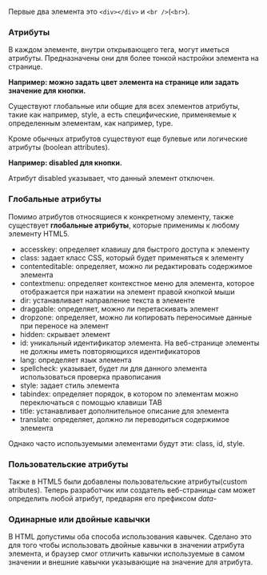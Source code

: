Первые два элемента это ```<div></div>``` и ```<br />```(```<br>```).

### Атрибуты
В каждом элементе, внутри открывающего тега, могут иметься атрибуты. Предназначены они для более тонкой настройки элемента на странице. 

**Например: можно задать цвет элемента на странице или задать значение для кнопки.**

Существуют глобальные или общие для всех элементов атрибуты, такие как например, style, а есть специфические, применяемые к определенным элементам, как например, type.

Кроме обычных атрибутов существуют еще булевые или логические атрибуты (boolean attributes).

**Например: disabled для кнопки.**

Атрибут disabled указывает, что данный элемент отключен.
### Глобальные атрибуты
Помимо атрибутов относящиеся к конкретному элементу, также существует **глобальные атрибуты**, которые применимы к любому элементу HTML5.
- accesskey: определяет клавишу для быстрого доступа к элементу
- class: задает класс CSS, который будет применяться к элементу
- contenteditable: определяет, можно ли редактировать содержимое элемента
- contextmenu: определяет контекстное меню для элемента, которое отображается при нажатии на элемент правой кнопкой мыши
- dir: устанавливает направление текста в элементе
- draggable: определяет, можно ли перетаскивать элемент
- dropzone: определяет, можно ли копировать переносимые данные при переносе на элемент
- hidden: скрывает элемент
- id: уникальный идентификатор элемента. На веб-странице элементы не должны иметь повторяющихся идентификаторов
- lang: определяет язык элемента
- spellcheck: указывает, будет ли для данного элемента использоваться проверка правописания
- style: задает стиль элемента
- tabindex: определяет порядок, в котором по элементам можно переключаться с помощью клавиши TAB
- title: устанавливает дополнительное описание для элемента
- translate: определяет, должно ли переводиться содержимое элемента

Однако часто используемыми элементами будут эти: class, id, style.
### Пользовательские атрибуты
Также в HTML5 были добавлены пользовательские атрибуты(custom atributes). Теперь разработчик или создатель веб-страницы сам может определить любой атрибут, предваряя его префиксом _data-_
### Одинарные или двойные кавычки
В HTML допустимы оба способа использования кавычек. Сделано это для того чтобы использовать двойные кавычки в значении атрибута элемента, и браузер смог отличить кавычки используемые в самом значении и внешние кавычки указывающие на значение для атрибута.